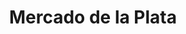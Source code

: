 ---
title: "Mercado de la Plata"
url: /benidorm/mercado-de-la-plata-avinguda-de-martinez-alejos/
shop: Schmuck
---